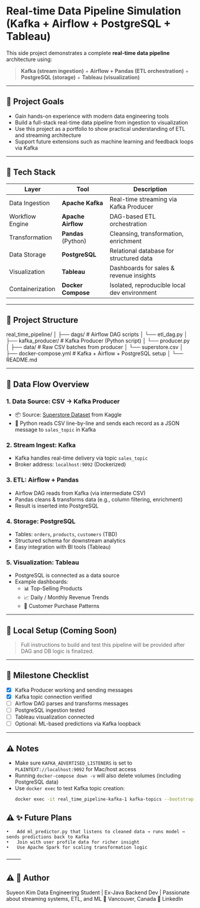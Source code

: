 # Real-time Data Pipeline Simulation (Kafka + Airflow + PostgreSQL + Tableau)

This side project demonstrates a complete **real-time data pipeline** architecture using:

> **Kafka (stream ingestion)** + **Airflow + Pandas (ETL orchestration)** + **PostgreSQL (storage)** + **Tableau (visualization)**

---

## 📌 Project Goals

- Gain hands-on experience with modern data engineering tools
- Build a full-stack real-time data pipeline from ingestion to visualization
- Use this project as a portfolio to show practical understanding of ETL and streaming architecture
- Support future extensions such as machine learning and feedback loops via Kafka

---

## 🔧 Tech Stack

| Layer            | Tool                      | Description                                  |
|------------------|---------------------------|----------------------------------------------|
| Data Ingestion   | **Apache Kafka**          | Real-time streaming via Kafka Producer       |
| Workflow Engine  | **Apache Airflow**        | DAG-based ETL orchestration                  |
| Transformation   | **Pandas** (Python)       | Cleansing, transformation, enrichment        |
| Data Storage     | **PostgreSQL**            | Relational database for structured data      |
| Visualization    | **Tableau**               | Dashboards for sales & revenue insights      |
| Containerization | **Docker Compose**        | Isolated, reproducible local dev environment |

---

## 📁 Project Structure

real_time_pipeline/
│
├── dags/               # Airflow DAG scripts
│   └── etl_dag.py
│
├── kafka_producer/     # Kafka Producer (Python script)
│   └── producer.py
│
├── data/               # Raw CSV batches from producer
│   └── superstore.csv
│
├── docker-compose.yml  # Kafka + Airflow + PostgreSQL setup
│
└── README.md

---

## 🔄 Data Flow Overview

### 1. **Data Source: CSV → Kafka Producer**
- 📦 Source: [Superstore Dataset](https://www.kaggle.com/datasets/vivek468/superstore-dataset-final) from Kaggle  
- 🐍 Python reads CSV line-by-line and sends each record as a JSON message to `sales_topic` in Kafka

### 2. **Stream Ingest: Kafka**
- Kafka handles real-time delivery via topic `sales_topic`
- Broker address: `localhost:9092` (Dockerized)

### 3. **ETL: Airflow + Pandas**
- Airflow DAG reads from Kafka (via intermediate CSV)
- Pandas cleans & transforms data (e.g., column filtering, enrichment)
- Result is inserted into PostgreSQL

### 4. **Storage: PostgreSQL**
- Tables: `orders`, `products`, `customers` (TBD)
- Structured schema for downstream analytics
- Easy integration with BI tools (Tableau)

### 5. **Visualization: Tableau**
- PostgreSQL is connected as a data source
- Example dashboards:
  - 📊 Top-Selling Products
  - 📈 Daily / Monthly Revenue Trends
  - 👤 Customer Purchase Patterns

---

## 🧪 Local Setup (Coming Soon)

> Full instructions to build and test this pipeline will be provided after DAG and DB logic is finalized.

---

## 🚀 Milestone Checklist

- [x] Kafka Producer working and sending messages  
- [x] Kafka topic connection verified  
- [ ] Airflow DAG parses and transforms messages  
- [ ] PostgreSQL ingestion tested  
- [ ] Tableau visualization connected  
- [ ] Optional: ML-based predictions via Kafka loopback

---

## ⚠️ Notes

- Make sure `KAFKA_ADVERTISED_LISTENERS` is set to `PLAINTEXT://localhost:9092` for Mac/host access
- Running `docker-compose down -v` will also delete volumes (including PostgreSQL data)
- Use `docker exec` to test Kafka topic creation:  
  ```bash
  docker exec -it real_time_pipeline-kafka-1 kafka-topics --bootstrap-server localhost:9092 --list
  
## ⚠️ ✨ Future Plans
	•	Add ml_predictor.py that listens to cleaned data → runs model → sends predictions back to Kafka
	•	Join with user profile data for richer insight
	•	Use Apache Spark for scaling transformation logic

⸻

## ⚠️ 👤 Author

Suyeon Kim
Data Engineering Student | Ex-Java Backend Dev | Passionate about streaming systems, ETL, and ML
📍 Vancouver, Canada
🔗 LinkedIn
